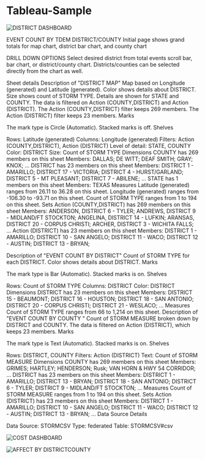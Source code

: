 # Tableau-Sample
![DISTRICT DASHBOARD](https://user-images.githubusercontent.com/33337655/235332226-996945d4-2594-4ce9-998e-cacd361ed4bb.png)

EVENT COUNT BY TDEM DISTRICT/COUNTY
Initial page shows grand totals for map chart, district bar chart, and county chart

DRILL DOWN OPTIONS
Select desired district from total events scroll bar, bar chart, or district/county chart.  Districts/counties can be selected directly from the chart as well.

Sheet details
Description of "DISTRICT MAP"
Map based on Longitude (generated) and Latitude (generated). Color shows details about DISTRICT. Size shows count of STORM TYPE. Details are shown for STATE and COUNTY. The data is filtered on Action (COUNTY,DISTRICT) and Action (DISTRICT). The Action (COUNTY,DISTRICT) filter keeps 269 members. The Action (DISTRICT) filter keeps 23 members.
Marks

The mark type is Circle (Automatic).
Stacked marks is off.
Shelves

Rows:	Latitude (generated)
Columns:	Longitude (generated)
Filters:	Action (COUNTY,DISTRICT), Action (DISTRICT)
Level of detail:	STATE, COUNTY
Color:	DISTRICT
Size:	Count of STORM TYPE
Dimensions
COUNTY has 269 members on this sheet
Members: DALLAS; DE WITT; DEAF SMITH; GRAY; KNOX; ...
DISTRICT has 23 members on this sheet
Members: DISTRICT 1 - AMARILLO; DISTRICT 17 - VICTORIA; DISTRICT 4 - HURST/GARLAND; DISTRICT 5 - MT PLEASANT; DISTRICT 7 - ABILENE; ...
STATE has 1 members on this sheet
Members: TEXAS
Measures
Latitude (generated) ranges from 26.11 to 36.28 on this sheet.
Longitude (generated) ranges from -106.30 to -93.71 on this sheet.
Count of STORM TYPE ranges from 1 to 194 on this sheet.
Sets
Action (COUNTY,DISTRICT) has 269 members on this sheet
Members: ANDERSON, DISTRICT 6 - TYLER; ANDREWS, DISTRICT 9 - MIDLAND/FT STOCKTON; ANGELINA, DISTRICT 14 - LUFKIN; ARANSAS, DISTRICT 20 - CORPUS CHRISTI; ARCHER, DISTRICT 3 - WICHITA FALLS; ...
Action (DISTRICT) has 23 members on this sheet
Members: DISTRICT 1 - AMARILLO; DISTRICT 10 - SAN ANGELO; DISTRICT 11 - WACO; DISTRICT 12 - AUSTIN; DISTRICT 13 - BRYAN; 

Description of "EVENT COUNT BY DISTRICT"
Count of STORM TYPE for each DISTRICT. Color shows details about DISTRICT.
Marks

The mark type is Bar (Automatic).
Stacked marks is on.
Shelves

Rows:	Count of STORM TYPE
Columns:	DISTRICT
Color:	DISTRICT
Dimensions
DISTRICT has 23 members on this sheet
Members: DISTRICT 15 - BEAUMONT; DISTRICT 16 - HOUSTON; DISTRICT 18 - SAN ANTONIO; DISTRICT 20 - CORPUS CHRISTI; DISTRICT 21 - WESLACO; ...
Measures
Count of STORM TYPE ranges from 66 to 1,214 on this sheet.
Description of "EVENT COUNT BY COUNTY "
Count of STORM MEASURE broken down by DISTRICT and COUNTY. The data is filtered on Action (DISTRICT), which keeps 23 members.
Marks

The mark type is Text (Automatic).
Stacked marks is on.
Shelves

Rows:	DISTRICT, COUNTY
Filters:	Action (DISTRICT)
Text:	Count of STORM MEASURE
Dimensions
COUNTY has 269 members on this sheet
Members: GRIMES; HARTLEY; HENDERSON; Rusk; VAN HORN & HWY 54 CORRIDOR; ...
DISTRICT has 23 members on this sheet
Members: DISTRICT 1 - AMARILLO; DISTRICT 13 - BRYAN; DISTRICT 18 - SAN ANTONIO; DISTRICT 6 - TYLER; DISTRICT 9 - MIDLAND/FT STOCKTON; ...
Measures
Count of STORM MEASURE ranges from 1 to 194 on this sheet.
Sets
Action (DISTRICT) has 23 members on this sheet
Members: DISTRICT 1 - AMARILLO; DISTRICT 10 - SAN ANGELO; DISTRICT 11 - WACO; DISTRICT 12 - AUSTIN; DISTRICT 13 - BRYAN; ...
Data Source Details

Data Source:	STORMCSV
Type:	federated
Table:	STORMCSV#csv


![COST DASHBOARD](https://user-images.githubusercontent.com/33337655/235332244-328217ec-f51d-4e8f-9d6b-46b3b73e4bef.png)

![AFFECT BY DISTRICTCOUNTY](https://user-images.githubusercontent.com/33337655/235362353-10f75b00-dc02-489a-8a29-49ca304a62ef.png)



